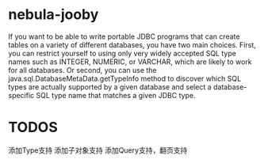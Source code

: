 # nebula-jooby



If you want to be able to write portable JDBC programs that can create tables on a variety of different databases, you have two main choices. First, you can restrict yourself to using only very widely accepted SQL type names such as INTEGER, NUMERIC, or VARCHAR, which are likely to work for all databases. Or second, you can use the java.sql.DatabaseMetaData.getTypeInfo method to discover which SQL types are actually supported by a given database and select a database-specific SQL type name that matches a given JDBC type.


# TODOS
添加Type支持
添加子对象支持
添加Query支持，翻页支持


